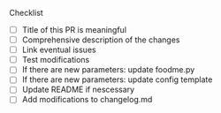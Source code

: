 <!--
Thank you very much for putting in this PR!

Please give a comprehensive description of the changes here.
-->

Checklist
- [ ] Title of this PR is meaningful
- [ ] Comprehensive description of the changes
- [ ] Link eventual issues
- [ ] Test modifications
- [ ] If there are new parameters: update foodme.py
- [ ] If there are new parameters: update config template
- [ ] Update README if nescessary
- [ ] Add modifications to changelog.md
